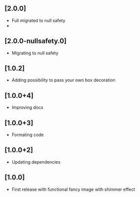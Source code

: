 ## [2.0.0]
- Full migrated to null safety
- 
## [2.0.0-nullsafety.0]
- Migrating to null safety

## [1.0.2]
- Adding possibility to pass your own box decoration

## [1.0.0+4]
- Improving docs

## [1.0.0+3]
- Formating code

## [1.0.0+2]
- Updating dependencies

## [1.0.0]

- First release with functional fancy image with shimmer effect